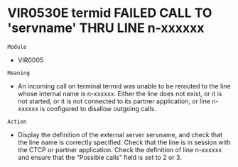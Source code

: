 # VIR0530E termid FAILED CALL TO 'servname' THRU LINE n-xxxxxx

`Module`
- 	VIR0005

`Meaning`
- An incoming call on terminal termid was unable to be rerouted to the line whose internal name is n-xxxxxx. Either the line does not exist, or it is not started, or it is not connected to its partner application, or line n-xxxxxx is configured to disallow outgoing calls.

`Action`
- Display the definition of the external server servname, and check that the line name is correctly specified. Check that the line is in session with the CTCP or partner application. Check the definition of line n-xxxxxx and ensure that the “Possible calls” field is set to 2 or 3.
